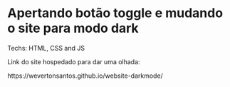 <h1>Apertando botão toggle e mudando o site para modo dark</h1>

<p>Techs: HTML, CSS and JS </p>

<p>Link do site hospedado para dar uma olhada:<p>
https://wevertonsantos.github.io/website-darkmode/
